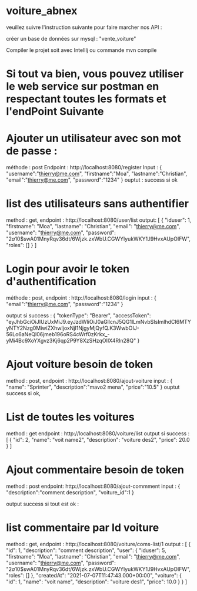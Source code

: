 # voiture_abnex
veuillez suivre l'instruction suivante pour faire marcher nos API :

créer un base de données sur mysql : "vente_voiture"

Compiler le projet soit avec IntellIj ou commande mvn compile

# Si tout va bien, vous pouvez utiliser le web service sur postman en respectant toutes les formats et l'endPoint Suivante

# Ajouter un utilisateur avec son mot de passe :
méthode : post
Endpoint : http://localhost:8080/register
Input :
{
	"username":"thierry@me.com",
	"firstname":"Moa",
	"lastname":"Christian",
	"email":"thierry@me.com",
	"password":"1234"
}
ouptut : success si ok


# list des utilisateurs sans authentifier
method : get,
endpoint : http://localhost:8080/user/list
output:
 [   {
        "iduser": 1,
        "firstname": "Moa",
        "lastname": "Christian",
        "email": "thierry@me.com",
        "username": "thierry@me.com",
        "password": "$2a$10$swA01MnyRqv36dt/6Wjzk.zxWbU.CGWYlyukWKY1.l9HvxAUpOIFW",
        "roles": []
    }
]

# Login pour avoir le token d'authentification 
méthode : post,
endpoint : http://localhost:8080/login
input :
{
	"email":"thierry@me.com",
	"password":"1234"
}

output si success :
{
    "tokenType": "Bearer",
    "accessToken": "eyJhbGciOiJIUzUxMiJ9.eyJzdWIiOiJ0aGllcnJ5QG1lLmNvbSIsImlhdCI6MTYyNTY2Nzg0MiwiZXhwIjoxNjI1NjgyMjQyfQ.K3WwbOIJ-56Lo6aNeQl06jmeb196oRS4cWrf0zKrkx_-yMi4Bc9XoYXgvz3Kj6qp2P9Y8XzSHzqOIIX4RIn28Q"
}


# Ajout voiture besoin de token
method : post,
endpoint : http://localhost:8080/ajout-voiture
input :
{
    "name": "Sprinter",
    "description":"mavo2 mena",
    "price":"10.5"
}
ouptut success si ok,

# List de toutes les voitures
method : get
endpoint : http://localhost:8080/voiture/list
output si success :
[
    {
        "id": 2,
        "name": "voit name2",
        "description": "voiture des2",
        "price": 20.0
    }
]

# Ajout commentaire besoin de token
method : post
endpoint: http://localhost:8080/ajout-commment
input :
{
    "description":"comment description",
    "voiture_id":1
}


output success si tout est ok :

# list commentaire par Id voiture
 method : get,
 endpoint : http://localhost:8080/voiture/coms-list/1
 output :
 [
    {
        "id": 1,
        "description": "comment description",
        "user": {
            "iduser": 5,
            "firstname": "Moa",
            "lastname": "Christian",
            "email": "thierry@me.com",
            "username": "thierry@me.com",
            "password": "$2a$10$swA01MnyRqv36dt/6Wjzk.zxWbU.CGWYlyukWKY1.l9HvxAUpOIFW",
            "roles": []
        },
        "createdAt": "2021-07-07T11:47:43.000+00:00",
        "voiture": {
            "id": 1,
            "name": "voit name",
            "description": "voiture des1",
            "price": 10.0
        }
    }
]    


















